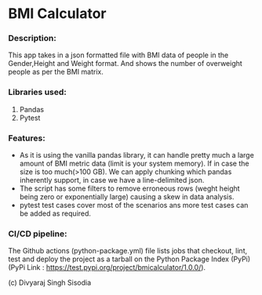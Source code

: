 # BMI Calculator

### Description:
This app takes in a json formatted file with BMI data of people in the Gender,Height and Weight format.
And shows the number of overweight people as per the BMI matrix.


### Libraries used:
1. Pandas
2. Pytest

### Features:
- As it is using the vanilla pandas library, it can handle pretty much a large amount of BMI metric data (limit is your system memory). If in case the size is too much(>100 GB).
We can apply chunking which pandas inherently support, in case we have a line-delimited json.
- The script has some filters to remove erroneous rows (weght height being zero or exponentially large) causing a skew in data analysis.
- pytest test cases cover most of the scenarios ans more test cases can be added as required.

### CI/CD pipeline: 
The Github actions (python-package.yml) file lists jobs that checkout, lint, test and deploy the project as a tarball on the Python Package Index (PyPi) (PyPi Link : https://test.pypi.org/project/bmicalculator/1.0.0/).

(c) Divyaraj Singh Sisodia

